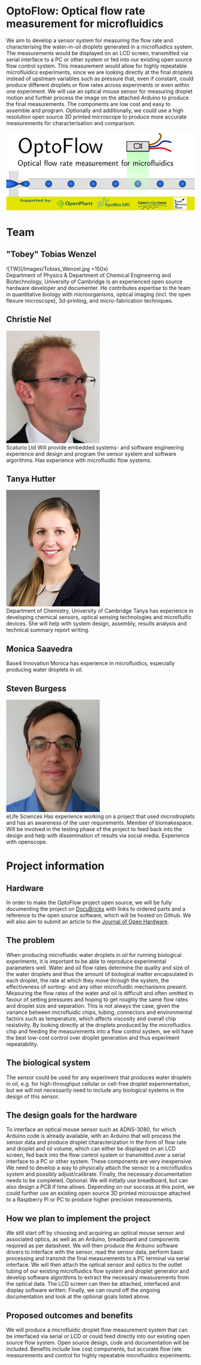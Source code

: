 OptoFlow: Optical flow rate measurement for microfluidics
=========================

We aim to develop a sensor system for measuring the flow rate and characterising the water-in-oil droplets generated in a microfluidics system.  The measurements would be displayed on an LCD screen, transmitted via serial interface to a PC or other system or fed into our existing open source flow control system.  This measurement would allow for highly repeatable microfluidics experiments, since we are looking directly at the final droplets instead of upstream variables such as pressure that, even if constant, could produce different droplets or flow rates across experiments or even within one experiment.  We will use an optical mouse sensor for measuring droplet motion and further process the image on the attached Arduino to produce the final measurements.  The components are low cost and easy to assemble and program.  Optionally and additionally, we could use a high resolution open source 3D printed microscope to produce more accurate measurements for characterisation and comparison.

![Banner_image](Images/BioMakerBanner2.jpg)

# Team
## "Tobey" Tobias Wenzel
![TW](/Images/Tobias_Wenzel.jpg =150x)<br>
Department of Physics & Department of Chemical Engineering and Biotechnology, University of Cambridge
Is an experienced open source hardware developer and documenter. He contributes expertise to the team in quantitative biology with microorganisms, optical imaging (incl. the open flexure microscope), 3d-printing, and micro-fabrication techniques.

## Christie Nel
<img src="Images/Christie_Nel.jpg" alt="image"/><br>
Scaturio Ltd
Will provide embedded systems- and software engineering experience and design and program the sensor system and software algorithms.  Has experience with microfluidic flow systems.

## Tanya Hutter
<img src="Images/Tanya Portrait.jpg" alt="image"/><br>
Department of Chemistry, University of Cambridge
Tanya has experience in developing chemical sensors, optical sensing technologies and microfluific devices. She will help with system design, assembly, results analysis and technical summary report writing.

## Monica Saavedra
Base4 Innovation
Monica has experience in microfluidics, especially producing water droplets in oil.

## Steven Burgess
<img src="Images/SJB_profile.png" alt="image"/><br>
eLife Sciences
Has experience working on a project that used microdroplets and has an awareness of the user requirements. Member of biomakespace. Will be involved in the testing phase of the project to feed back into the design and help with dissemination of results via social media.  Experience with openscope.


# Project information 

## Hardware
In order to make the OptoFlow project open source, we will be fully documenting the project on [DocuBricks](https://docubricks.com/) with links to ordered parts and a reference to the open source software, which will be hosted on Github.  We will also aim to submit an article to the [Journal of Open Hardware](http://journalofopenhardware.org/).

## The problem
When producing microfluidic water droplets in oil for running biological experiments, it is important to be able to reproduce experimental parameters well.  Water and oil flow rates determine the quality and size of the water droplets and thus the amount of biological matter encapsulated in each droplet, the rate at which they move through the system, the effectiveness of sorting- and any other microfluidic mechanisms present.  Measuring the flow rates of the water and oil is difficult and often omitted in favour of setting pressures and hoping to get roughly the same flow rates and droplet size and separation.  This is not always the case, given the variance between microfluidic chips, tubing, connectors and environmental factors such as temperature, which affects viscosity and overall chip resistivity.  By looking directly at the droplets produced by the microfluidics chip and feeding the measurements into a flow control system, we will have the best low-cost control over droplet generation and thus experiment repeatability.

## The biological system
The sensor could be used for any experiment that produces water droplets in oil, e.g. for high-throughput cellular or cell-free droplet experimentation, but we will not necessarily need to include any biological systems in the design of this sensor.

## The design goals for the hardware
To interface an optical mouse sensor such as ADNS-3080, for which Arduino code is already available, with an Arduino that will process the sensor data and produce droplet characterization in the form of flow rate and droplet and oil volume, which can either be displayed on an LCD screen, fed back into the flow control system or transmitted over a serial interface to a PC or other system.  These components are very inexpensive.  We need to develop a way to physically attach the sensor to a microfluidics system and possibly adjust/calibrate.  Finally, the necessary documentation needs to be completed.  Optional: We will initially use breadboard, but can also design a PCB if time allows.  Depending on our success at this point, we could further use an existing open source 3D printed microscope attached to a Raspberry Pi or PC to produce higher precision measurements.

## How we plan to implement the project
We still start off by choosing and acquiring an optical mouse sensor and associated optics, as well as an Arduino, breadboard and components required as per datasheet.  We will then produce the Arduino software drivers to interface with the sensor, read the sensor data, perform basic processing and transmit the final measurements to a PC terminal via serial interface.  We will then attach the optical sensor and optics to the outlet tubing of our existing microfluidics flow system and droplet generator and develop software algorithms to extract the necessary measurements from the optical data.  The LCD screen can then be attached, interfaced and display software written.  Finally, we can round off the ongoing documentation and look at the optional goals listed above.

## Proposed outcomes and benefits
We will produce a microfluidic droplet flow measurement system that can be interfaced via serial or LCD or could feed directly into our existing open source flow system.  Open source design, code and documentation will be included.  Benefits include low cost components, but accurate flow rate measurements and control for highly repeatable microfluidics experiments.
